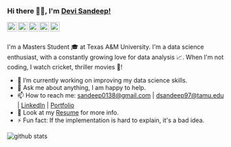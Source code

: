 ### Hi there 👋🏽, I'm [Devi Sandeep!](http://dsandeep0138.github.io/) 

<a href="https://twitter.com/sandeep_devi">
  <img align="left" alt="Devi Sandeep | Twitter" width="22px" src="https://cdn.jsdelivr.net/npm/simple-icons@v3/icons/twitter.svg" />
</a>
<a href="https://www.linkedin.com/in/dsandeep97">
  <img align="left" alt="Sandeep's LinkedIn" width="22px" src="https://cdn.jsdelivr.net/npm/simple-icons@v3/icons/linkedin.svg" />
</a>
<a href="https://leetcode.com/sandeep0138/">
  <img align="left" alt="Sandeep's Leetcode" width="22px" src="https://cdn.jsdelivr.net/npm/simple-icons@v3/icons/leetcode.svg" />
</a>
<a href="https://www.instagram.com/devi.sandeep/">
  <img align="left" alt="Sandeep's instagram" width="22px" src="https://cdn.jsdelivr.net/npm/simple-icons@v3/icons/instagram.svg" />
</a>
<a href="https://www.facebook.com/sandeep.devi.3/">
  <img align="left" alt="Sandeep's facebook" width="22px" src="https://cdn.jsdelivr.net/npm/simple-icons@v3/icons/facebook.svg" />
</a>

<br />
<br />

I'm a Masters Student 🎓 at Texas A&M University. I'm a data science enthusiast, with a constantly growing love for data analysis :chart_with_upwards_trend:. When I'm not coding, I watch cricket, thriller movies :movie_camera:!

- 🔭 I’m currently working on improving my data science skills.
- 💬 Ask me about anything, I am happy to help.
- 📫 How to reach me: sandeep0138@gmail.com | dsandeep97@tamu.edu | [LinkedIn](https://linkedin.com/in/dsandeep97) | [Portfolio](https://dsandeep0138.github.io/)
- 📝 Look at my [Resume](https://dsandeep0138.github.io/Resume.pdf) for more info.
- ⚡ Fun fact: If the implementation is hard to explain, it's a bad idea.

![github stats](https://github-readme-stats.vercel.app/api?username=dsandeep0138&show_icons=true&hide_border=true)

